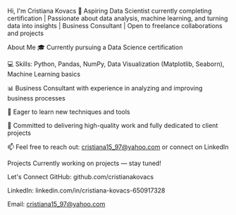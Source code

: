 Hi, I'm Cristiana Kovacs 👋
Aspiring Data Scientist currently completing certification | Passionate about data analysis, machine learning, and turning data into insights | Business Consultant | Open to freelance collaborations and projects

About Me
🎓 Currently pursuing a Data Science certification

💻 Skills: Python, Pandas, NumPy, Data Visualization (Matplotlib, Seaborn), Machine Learning basics

📊 Business Consultant with experience in analyzing and improving business processes

🌱 Eager to learn new techniques and tools

🤝 Committed to delivering high-quality work and fully dedicated to client projects

📫 Feel free to reach out: cristiana15_97@yahoo.com or connect on LinkedIn

Projects
Currently working on projects — stay tuned!

Let's Connect
GitHub: github.com/cristianakovacs

LinkedIn: linkedin.com/in/cristiana-kovacs-650917328

Email: cristiana15_97@yahoo.com
